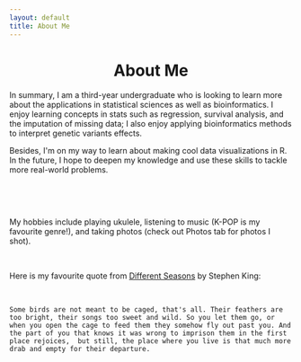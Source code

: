```yaml
---
layout: default
title: About Me
---
```


<h1 style="text-align: center;">About Me</h1>

In summary, I am a third-year undergraduate who is looking to learn more about the applications in statistical sciences as well as bioinformatics. 
I enjoy learning concepts in stats such as regression, survival analysis, and the imputation of missing data; I also 
enjoy applying bioinformatics methods to interpret genetic variants effects. 

Besides, I'm on my way to learn about making cool data visualizations in R.
In the future, I hope to deepen my knowledge and use these skills to tackle more real-world problems.

&nbsp;

[//]: # (currently working)

&nbsp;

My hobbies include playing ukulele, listening to music (K-POP is my favourite genre!), and taking photos (check out Photos tab for photos I shot).

&nbsp;

Here is my favourite quote from [Different Seasons](https://stephenking.com/works/collection/different-seasons.html) by Stephen King:

&nbsp;

`Some birds are not meant to be caged, that's all. Their feathers are too bright, their songs too sweet and wild. So you let them go, or when you open the cage to feed them they somehow fly out past you. And the part of you that knows it was wrong to imprison them in the first place rejoices, 
but still, the place where you live is that much more drab and empty for their departure.`

&nbsp;

